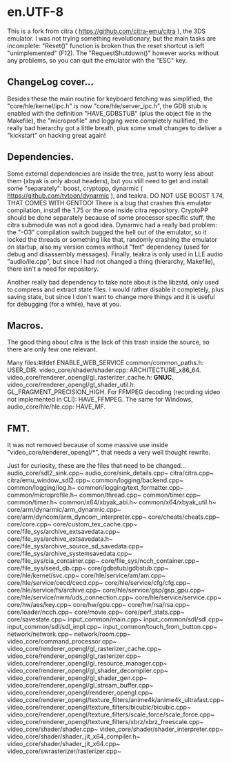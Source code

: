 # en.UTF-8

This is a fork from citra ( https://github.com/citra-emu/citra ), the 3DS emulator. I was not trying something revolutionary, but the main tasks are incomplete: "Reset()" function is broken thus the reset shortcut is left "unimplemented" (F12). The "RequestShutdown()" however works without any problems, so you can quit the emulator with the "ESC" key.

## ChangeLog cover...

Besides these the main routine for keyboard fetching was simplified, the "core/hle/kernel/ipc.h" is now "core/hle/server_ipc.h", the GDB stub is enabled with the definition "HAVE_GDBSTUB" (plus the object file in the Makefile), the "microprofile" and logging were completely nullified, the really bad hierarchy got a little breath, plus some small changes to deliver a "kickstart" on hacking great again!

## Dependencies.

Some external dependencies are inside the tree, just to worry less about them (xbyak is only about headers), but you still need to get and install some "separately": boost, cryptopp, dynarmic ( https://github.com/tvtoon/dynarmic ), and teakra. DO NOT USE BOOST 1.74, THAT COMES WITH GENTOO! There is a bug that crashes this emulator compilation, install the 1.75 or the one inside citra repository. CryptoPP should be done separately because of some processor specific stuff, the citra submodule was not a good idea. Dynarmic had a really bad problem: the "-O3" compilation switch bugged the hell out of the emulator, so it locked the threads or something like that, randomly crashing the emulator on startup, also my version comes without "fmt" dependency (used for debug and disassembly messages). Finally, teakra is only used in LLE audio "audio/lle.cpp", but since I had not changed a thing (hierarchy, Makefile), there isn't a need for repository.

Another really bad dependency to take note about is the libzstd, only used to compress and extract state files. I would rather disable it completely, plus saving state, but since I don't want to change more things and it is useful for debugging (for a while), have at you.

## Macros.

The good thing about citra is the lack of this trash inside the source, so there are only few one relevant.

Many files:#ifdef ENABLE_WEB_SERVICE
common/common_paths.h: USER_DIR.
video_core/shader/shader.cpp: ARCHITECTURE_x86_64.
video_core/renderer_opengl/gl_rasterizer_cache.h: __GNUC__.
video_core/renderer_opengl/gl_shader_util.h: GL_FRAGMENT_PRECISION_HIGH.
For FFMPEG decoding (recording video not implemented in CLI): HAVE_FFMPEG.
The same for Windows, audio_core/hle/hle.cpp: HAVE_MF.

## FMT.

It was not removed because of some massive use inside "video_core/renderer_opengl/*", that needs a very well thought rewrite.

Just for curiosity, these are the files that need to be changed...
audio_core/sdl2_sink.cpp~
audio_core/sink_details.cpp~
citra/citra.cpp~
citra/emu_window_sdl2.cpp~
common/logging/backend.cpp~
common/logging/log.h~
common/logging/text_formatter.cpp~
common/microprofile.h~
common/thread.cpp~
common/timer.cpp~
common/timer.h~
common/x64/xbyak_abi.h~
common/x64/xbyak_util.h~
core/arm/dynarmic/arm_dynarmic.cpp~
core/arm/dyncom/arm_dyncom_interpreter.cpp~
core/cheats/cheats.cpp~
core/core.cpp~
core/custom_tex_cache.cpp~
core/file_sys/archive_extsavedata.cpp~
core/file_sys/archive_extsavedata.h~
core/file_sys/archive_source_sd_savedata.cpp~
core/file_sys/archive_systemsavedata.cpp~
core/file_sys/cia_container.cpp~
core/file_sys/ncch_container.cpp~
core/file_sys/seed_db.cpp~
core/gdbstub/gdbstub.cpp~
core/hle/kernel/svc.cpp~
core/hle/service/am/am.cpp~
core/hle/service/cecd/cecd.cpp~
core/hle/service/cfg/cfg.cpp~
core/hle/service/fs/archive.cpp~
core/hle/service/gsp/gsp_gpu.cpp~
core/hle/service/nwm/uds_connection.cpp~
core/hle/service/service.cpp~
core/hw/aes/key.cpp~
core/hw/gpu.cpp~
core/hw/rsa/rsa.cpp~
core/loader/ncch.cpp~
core/movie.cpp~
core/perf_stats.cpp~
core/savestate.cpp~
input_common/main.cpp~
input_common/sdl/sdl.cpp~
input_common/sdl/sdl_impl.cpp~
input_common/touch_from_button.cpp~
network/network.cpp~
network/room.cpp~
video_core/command_processor.cpp~
video_core/renderer_opengl/gl_rasterizer_cache.cpp~
video_core/renderer_opengl/gl_rasterizer.cpp~
video_core/renderer_opengl/gl_resource_manager.cpp~
video_core/renderer_opengl/gl_shader_decompiler.cpp~
video_core/renderer_opengl/gl_shader_gen.cpp~
video_core/renderer_opengl/gl_stream_buffer.cpp~
video_core/renderer_opengl/renderer_opengl.cpp~
video_core/renderer_opengl/texture_filters/anime4k/anime4k_ultrafast.cpp~
video_core/renderer_opengl/texture_filters/bicubic/bicubic.cpp~
video_core/renderer_opengl/texture_filters/scale_force/scale_force.cpp~
video_core/renderer_opengl/texture_filters/xbrz/xbrz_freescale.cpp~
video_core/shader/shader.cpp~
video_core/shader/shader_interpreter.cpp~
video_core/shader/shader_jit_x64_compiler.h~
video_core/shader/shader_jit_x64.cpp~
video_core/swrasterizer/rasterizer.cpp~
